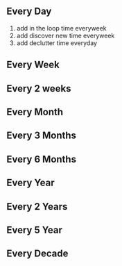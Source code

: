 ## Every Day

1. add in the loop time everyweek
2. add discover new time everyweek
3. add declutter time everyday


## Every Week


## Every 2 weeks


## Every Month


## Every 3 Months


## Every 6 Months


## Every Year


## Every 2 Years


## Every 5 Year


## Every Decade
